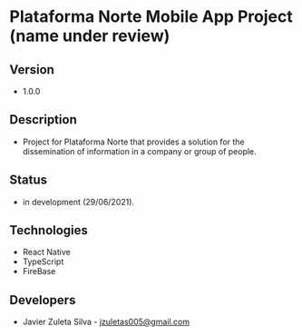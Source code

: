 # Plataforma Norte Mobile App Project (name under review)

## Version
- 1.0.0

## Description
- Project for Plataforma Norte that provides a solution for the dissemination of information in a company or group of people.

## Status
- in development (29/06/2021).

## Technologies
- React Native
- TypeScript
- FireBase

## Developers
- Javier Zuleta Silva - jzuletas005@gmail.com
